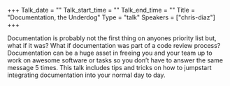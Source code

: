 +++
Talk_date = ""
Talk_start_time = ""
Talk_end_time = ""
Title = "Documentation, the Underdog"
Type = "talk"
Speakers = ["chris-diaz"]
+++

Documentation is probably not the first thing on anyones priority list but, what if it was? What if documentation was part of a code review process? Documentation can be a huge asset in freeing you and your team up to work on awesome software or tasks so you don’t have to answer the same message 5 times. This talk includes tips and tricks on how to jumpstart integrating documentation into your normal day to day.
